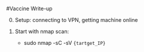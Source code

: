 #Vaccine Write-up

0. Setup: connecting to VPN, getting machine online

1. Start with nmap scan:
	- sudo nmap -sC -sV ```{tartget_IP}```

